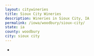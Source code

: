 ```yaml
---
layout: citywineries
title: Sioux City Wineries
description: Wineries in Sioux City, IA
permalink: /iowa/woodbury/sioux-city/
state: ia
county: woodbury
city: sioux city
---
```

-
